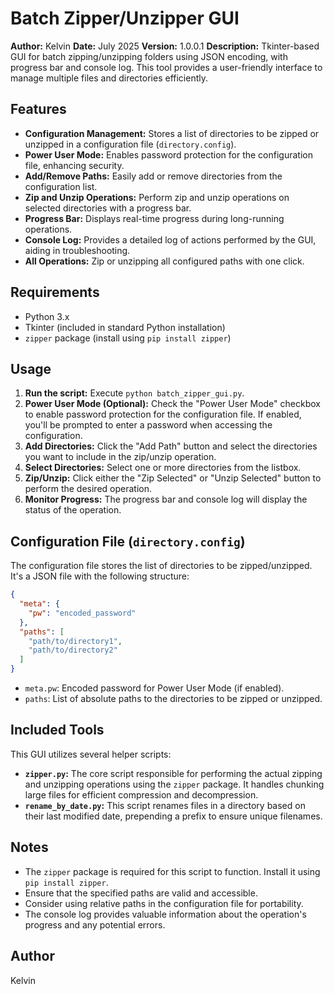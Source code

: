 # Batch Zipper/Unzipper GUI

**Author:** Kelvin
**Date:** July 2025
**Version:** 1.0.0.1
**Description:** Tkinter-based GUI for batch zipping/unzipping folders using JSON encoding, with progress bar and console log. This tool provides a user-friendly interface to manage multiple files and directories efficiently.

## Features

*   **Configuration Management:** Stores a list of directories to be zipped or unzipped in a configuration file (`directory.config`).
*   **Power User Mode:** Enables password protection for the configuration file, enhancing security.
*   **Add/Remove Paths:** Easily add or remove directories from the configuration list.
*   **Zip and Unzip Operations:** Perform zip and unzip operations on selected directories with a progress bar.
*   **Progress Bar:** Displays real-time progress during long-running operations.
*   **Console Log:** Provides a detailed log of actions performed by the GUI, aiding in troubleshooting.
*   **All Operations:** Zip or unzipping all configured paths with one click.

## Requirements

*   Python 3.x
*   Tkinter (included in standard Python installation)
*   `zipper` package (install using `pip install zipper`)

## Usage

1.  **Run the script:** Execute `python batch_zipper_gui.py`.
2.  **Power User Mode (Optional):** Check the "Power User Mode" checkbox to enable password protection for the configuration file. If enabled, you'll be prompted to enter a password when accessing the configuration.
3.  **Add Directories:** Click the "Add Path" button and select the directories you want to include in the zip/unzip operation.
4.  **Select Directories:** Select one or more directories from the listbox.
5.  **Zip/Unzip:** Click either the "Zip Selected" or "Unzip Selected" button to perform the desired operation.
6.  **Monitor Progress:** The progress bar and console log will display the status of the operation.

## Configuration File (`directory.config`)

The configuration file stores the list of directories to be zipped/unzipped. It's a JSON file with the following structure:

```json
{
  "meta": {
    "pw": "encoded_password"
  },
  "paths": [
    "path/to/directory1",
    "path/to/directory2"
  ]
}
```

*   `meta.pw`: Encoded password for Power User Mode (if enabled).
*   `paths`: List of absolute paths to the directories to be zipped or unzipped.

## Included Tools

This GUI utilizes several helper scripts:

*   **`zipper.py`:**  The core script responsible for performing the actual zipping and unzipping operations using the `zipper` package. It handles chunking large files for efficient compression and decompression.
*   **`rename_by_date.py`:** This script renames files in a directory based on their last modified date, prepending a prefix to ensure unique filenames.

## Notes

*   The `zipper` package is required for this script to function. Install it using `pip install zipper`.
*   Ensure that the specified paths are valid and accessible.
*   Consider using relative paths in the configuration file for portability.
*   The console log provides valuable information about the operation's progress and any potential errors.

## Author

Kelvin